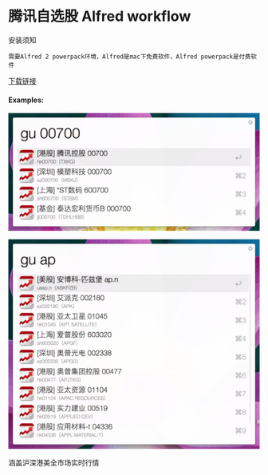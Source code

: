 # 腾讯自选股 Alfred workflow

安装须知
```
需要Alfred 2 powerpack环境，Alfred是mac下免费软件，Alfred powerpack是付费软件
```

[下载链接](https://github.com/wyicwx/wokrflow-portfolio/raw/master/Downloads/Tencent-portfolio.alfredworkflow)

#### Examples:

![00700](https://github.com/wyicwx/wokrflow-portfolio/blob/master/00700.jpg)

![沪深港美](https://github.com/wyicwx/wokrflow-portfolio/blob/master/hsgm.jpg)

涵盖沪深港美全市场实时行情
